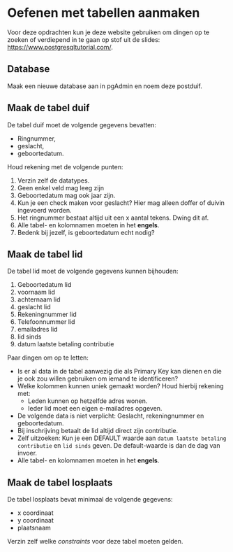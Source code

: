 # Oefenen met tabellen aanmaken
Voor deze opdrachten kun je deze website gebruiken om dingen op te zoeken of verdiepend in te gaan op stof uit de
slides: https://www.postgresqltutorial.com/.


## Database
Maak een nieuwe database aan in pgAdmin en noem deze postduif.

## Maak de tabel duif
De tabel duif moet de volgende gegevens bevatten:
 * Ringnummer,
 * geslacht,
 * geboortedatum.

Houd rekening met de volgende punten:
 1. Verzin zelf de datatypes.
 1. Geen enkel veld mag leeg zijn
 1. Geboortedatum mag ook jaar zijn.
 1. Kun je een check maken voor geslacht? Hier mag alleen doffer of duivin ingevoerd worden.
 1. Het ringnummer bestaat altijd uit een x aantal tekens. Dwing dit af.
 1. Alle tabel- en kolomnamen moeten in het **engels**.
 1. Bedenk bij jezelf, is geboortedatum echt nodig?

## Maak de tabel lid
De tabel lid moet de volgende gegevens kunnen bijhouden:
1. Geboortedatum lid
1. voornaam lid
2. achternaam lid
1. geslacht lid
1. Rekeningnummer lid
1. Telefoonnummer lid
1. emailadres lid
1. lid sinds
1. datum laatste betaling contributie

Paar dingen om op te letten:
 * Is er al data in de tabel aanwezig die als Primary Key kan dienen en die je ook zou willen gebruiken om iemand te
   identificeren?
 * Welke kolommen kunnen uniek gemaakt worden? Houd hierbij rekening met:
   * Leden kunnen op hetzelfde adres wonen.
   * Ieder lid moet een eigen e-mailadres opgeven.
 * De volgende data is niet verplicht: Geslacht, rekeningnummer en geboortedatum.
 * Bij inschrijving betaalt de lid altijd direct zijn contributie.
 * Zelf uitzoeken: Kun je een DEFAULT waarde aan `datum laatste betaling contributie` en `lid sinds` geven. De default-waarde
   is dan de dag van invoer.
 * Alle tabel- en kolomnamen moeten in het **engels**.
   
## Maak de tabel losplaats
De tabel losplaats bevat minimaal de volgende gegevens:
* x coordinaat
* y coordinaat
* plaatsnaam

Verzin zelf welke *constraints* voor deze tabel moeten gelden.

